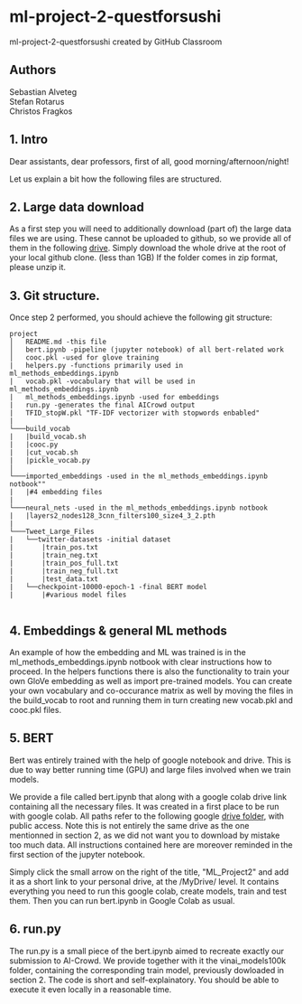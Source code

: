 # ml-project-2-questforsushi
ml-project-2-questforsushi created by GitHub Classroom

## Authors 
Sebastian Alveteg\
Stefan Rotarus\
Christos Fragkos

## 1. Intro 
Dear assistants, dear professors, first of all, good morning/afternoon/night!

Let us explain a bit how the following files are structured. 

## 2. Large data download
As a first step you will need to additionally download (part of) the large data files we are using. These cannot be uploaded to github, so we provide all of them in the following [drive](https://drive.google.com/drive/folders/1XtMsccaqu5as0yxiJCjPQdlqS3ap5kph). Simply download the whole drive at the root of your local github clone. (less than 1GB) 
If the folder comes in zip format, please unzip it. 

## 3. Git structure. 
Once step 2 performed, you should achieve the following git structure:  
```
project
│   README.md -this file 
│   bert.ipynb -pipeline (jupyter notebook) of all bert-related work 
│   cooc.pkl -used for glove training
|   helpers.py -functions primarily used in ml_methods_embeddings.ipynb
|   vocab.pkl -vocabulary that will be used in ml_methods_embeddings.ipynb
|   ml_methods_embeddings.ipynb -used for embeddings
|   run.py -generates the final AICrowd output 
|   TFID_stopW.pkl "TF-IDF vectorizer with stopwords enbabled"
|
└───build_vocab
|   |build_vocab.sh
|   |cooc.py
|   |cut_vocab.sh
|   |pickle_vocab.py
│   
└───imported_embeddings -used in the ml_methods_embeddings.ipynb notbook""
|   |#4 embedding files
|
└───neural_nets -used in the ml_methods_embeddings.ipynb notbook
|   |layers2_nodes128_3cnn_filters100_size4_3_2.pth
|
└───Tweet_Large_Files
|   └──twitter-datasets -initial dataset 
|       |train_pos.txt
|       |train_neg.txt
|       |train_pos_full.txt
|       |train_neg_full.txt
|       |test_data.txt
|   └──checkpoint-10000-epoch-1 -final BERT model
|       |#various model files 
 
```

## 4. Embeddings & general ML methods 
An example of how the embedding and ML was trained is in the ml_methods_embeddings.ipynb notbook with clear instructions how to proceed. In the helpers functions there is also the functionality to train your own GloVe embedding as well as import pre-trained models. You can create your own vocabulary and co-occurance matrix as well by moving the files in the build_vocab to root and running them in turn creating new vocab.pkl and cooc.pkl files.

## 5. BERT

Bert was entirely trained with the help of google notebook and drive. 
This is due to way better running time (GPU) and large files involved when we train models.  

We provide a file called bert.ipynb that along with a google colab drive link containing all the necessary files. 
It was created in a first place to be run with google colab. 
All paths refer to the following google [drive folder](https://drive.google.com/drive/folders/11-iqSDHChz9ihD_9gY5L3SKspiwuwyil?usp=sharing), with public access. Note this is not entirely the same drive as the one mentionned in section 2, as we did not want you to download by mistake too much data. 
All instructions contained here are moreover reminded in the first section of the jupyter notebook. 

Simply click the small arrow on the right of the title, "ML_Project2" and add it as a short link to your personal drive, at the /MyDrive/ level. 
It contains everything you need to run this google colab, create models, train and test them. Then you can run bert.ipynb in Google Colab as usual.

## 6. run.py

The run.py is a small piece of the bert.ipynb aimed to recreate exactly our submission to AI-Crowd. 
We provide together with it the vinai_models100k folder, containing the corresponding train model, previously dowloaded in section 2. The code is short and self-explainatory. 
You should be able to execute it even locally in a reasonable time. 

